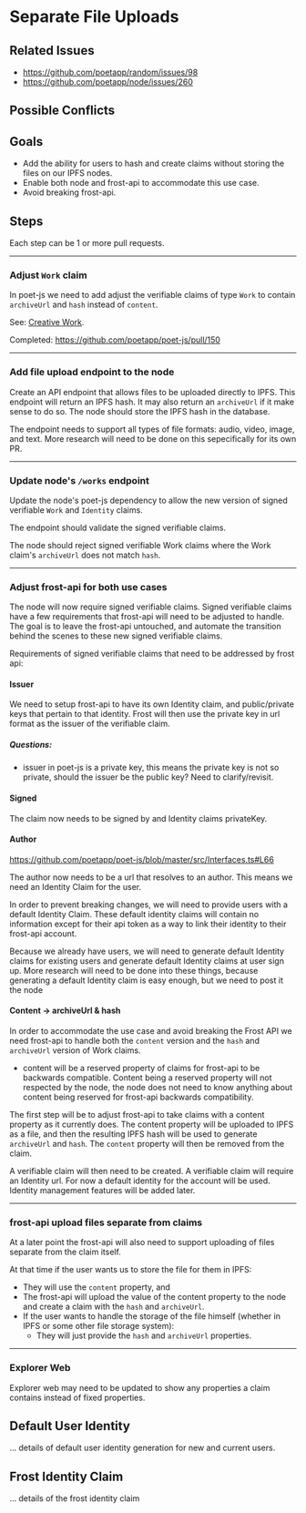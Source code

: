 # Separate File Uploads

## Related Issues
- https://github.com/poetapp/random/issues/98
- https://github.com/poetapp/node/issues/260

## Possible Conflicts

## Goals
 * Add the ability for users to hash and create claims without storing the files on our IPFS nodes.
 * Enable both node and frost-api to accommodate this use case.
 * Avoid breaking frost-api.

## Steps

Each step can be 1 or more pull requests.

---- 

### Adjust `Work` claim

In poet-js we need to add adjust the verifiable claims of type `Work` to contain `archiveUrl` and `hash` instead of `content`.

See: [Creative Work](https://github.com/poetapp/random/blob/master/claim-types/creative-work.md).

Completed: https://github.com/poetapp/poet-js/pull/150

----

### Add file upload endpoint to the node

Create an API endpoint that allows files to be uploaded directly to IPFS. This endpoint will return an IPFS hash. It may also return an `archiveUrl` if it make sense to do so. The node should store the IPFS hash in the database.

The endpoint needs to support all types of file formats: audio, video, image, and text. More research will need to be done on this sepecifically for its own PR.

---- 

### Update node's `/works` endpoint

Update the node's poet-js dependency to allow the new version of signed verifiable `Work` and `Identity` claims.

The endpoint should validate the signed verifiable claims.

The node should reject signed verifiable Work claims where the Work claim's `archiveUrl` does not match `hash`.

---- 

### Adjust frost-api for both use cases

The node will now require signed verifiable claims. Signed verifiable claims have a few requirements that frost-api will need to be adjusted to handle. The goal is to leave the frost-api untouched, and automate the transition behind the scenes to these new signed verifiable claims.

Requirements of signed verifiable claims that need to be addressed by frost api:

#### Issuer

We need to setup frost-api to have its own Identity claim, and public/private keys that pertain to that identity. Frost will then use the private key in url format as the issuer of the verifiable claim.

##### Questions:

* issuer in poet-js is a private key, this means the private key is not so private, should the issuer be the public key? Need to clarify/revisit.

#### Signed

The claim now needs to be signed by and Identity claims privateKey.

#### Author

https://github.com/poetapp/poet-js/blob/master/src/Interfaces.ts#L66

The author now needs to be a url that resolves to an author. This means we need an Identity Claim for the user.

In order to prevent breaking changes, we will need to provide users with a default Identity Claim. These default identity claims will contain no information except for their api token as a way to link their identity to their frost-api account.

Because we already have users, we will need to generate default Identity claims for existing users and generate default Identity claims at user sign up. More research will need to be done into these things, because generating a default Identity claim is easy enough, but we need to post it the node 


#### Content -> archiveUrl & hash

In order to accommodate the use case and avoid breaking the Frost API we need frost-api to handle both the `content` version and the `hash` and `archiveUrl` version of Work claims.

* content will be a reserved property of claims for frost-api to be backwards compatible. Content being a reserved property will not respected by the node, the node does not need to know anything about content being reserved for frost-api backwards compatibility.

The first step will be to adjust frost-api to take claims with a content property as it currently does. The content property will be uploaded to IPFS as a file, and then the resulting IPFS hash will be used to generate `archiveUrl` and `hash`. The `content` property will then be removed from the claim.


A verifiable claim will then need to be created. A verifiable claim will require an Identity url. For now a default identity for the account will be used. Identity management features will be added later.

----

### frost-api upload files separate from claims 

At a later point the frost-api will also need to support uploading of files separate from the claim itself.

At that time if the user wants us to store the file for them in IPFS:
  * They will use the `content` property, and
  * The frost-api will upload the value of the content property to the node and create a claim with the `hash` and `archiveUrl`.
* If the user wants to handle the storage of the file himself (whether in IPFS or some other file storage system):
  * They will just provide the `hash` and `archiveUrl` properties.


---- 

### Explorer Web

Explorer web may need to be updated to show any properties a claim contains instead of fixed properties.


## Default User Identity

... details of default user identity generation for new and current users.

## Frost Identity Claim

... details of the frost identity claim
